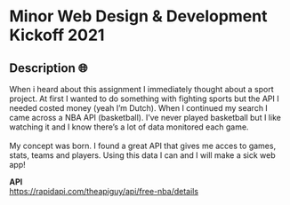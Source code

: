 # Minor Web Design & Development Kickoff 2021

## Description 🌐
When i heard about this assignment I immediately thought about a sport project.  At first I wanted to do something with fighting sports but the API I needed costed money (yeah I’m Dutch). When I continued my search I came across a NBA API (basketball). I’ve never played basketball but I like watching it and I know there’s a lot of data monitored each game. <br>
<br>
My concept was born. I found a great API that gives me acces to games, stats, teams and players. Using this data I can and I will make a sick web app!<br>

**API** <br> https://rapidapi.com/theapiguy/api/free-nba/details



<!-- Add a link to your live demo in Github Pages 🌐-->

<!-- ☝️ replace this description with a description of your own work -->

<!-- Add a nice poster image here at the end of the week, showing off your shiny frontend 📸 -->

<!-- What external data source is featured in your project and what are its properties 🌠 -->

<!-- Maybe a checklist of done stuff and stuff still on your wishlist? ✅ -->

<!-- How about a license here? 📜 (or is it a licence?) 🤷 -->
